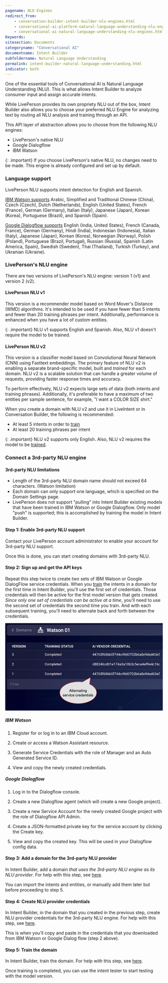 ```yaml
---
pagename: NLU Engines
redirect_from:
    - conversation-builder-intent-builder-nlu-engines.html
    - conversational-ai-platform-natural-language-understanding-nlu-engines.html
    - conversational-ai-natural-language-understanding-nlu-engines.html
Keywords:
sitesection: Documents
categoryname: "Conversational AI"
documentname: Intent Builder
subfoldername: Natural Language Understanding
permalink: intent-builder-natural-language-understanding.html
indicator: both
---
```


One of the essential tools of Conversational AI is Natural Language Understanding (NLU). This is what allows Intent Builder to analyze consumer input and assign accurate intents.

While LivePerson provides its own propriety NLU out of the box, Intent Builder also allows you to choose your preferred NLU Engine for analyzing text by routing all NLU analysis and training through an API. 

This API layer of abstraction allows you to choose from the following NLU engines:

- LivePerson's native NLU
- Google Dialogflow
- IBM Watson

{: .important}
If you choose LivePerson's native NLU, no changes need to be made. This engine is already configured and set up by default.

### Language support

LivePerson NLU supports intent detection for English and Spanish.

[IBM Watson supports](https://cloud.ibm.com/docs/services/assistant?topic=assistant-language-support#language-support) Arabic, Simplified and Traditional Chinese (China), Czech (Czech), Dutch (Netherlands), English (United States), French (France), German (Germany), Italian (Italy), Japanese (Japan), Korean (Korea), Portuguese (Brazil), and Spanish (Spain).

[Google Dialogflow supports](https://cloud.google.com/dialogflow/docs/reference/language) English (India, United States), French (Canada, France), German (Germany), Hindi (India), Indonesian (Indonesia), Italian (Italy), Japanese (Japan), Korean (Korea), Norwegian (Norway), Polish (Poland), Portuguese (Brazil, Portugal), Russian (Russia), Spanish (Latin America, Spain), Swedish (Sweden), Thai (Thailand), Turkish (Turkey), and Ukranian (Ukraine).

### LivePerson's NLU engine

There are two versions of LivePerson's NLU engine: version 1 (v1) and version 2 (v2).

#### LivePerson NLU v1

This version is a recommender model based on Word Mover's Distance (WMD) algorithms. It's intended to be used if you have fewer than 5 intents and fewer than 20 training phrases per intent. Additionally, performance is enhanced when you have a lot of custom entities.

{: .important}
NLU v1 supports English and Spanish. Also, NLU v1 doesn't require the model to be trained.

#### LivePerson NLU v2

This version is a classifier model based on Convolutional Neural Network (CNN) using Fasttext embeddings. The primary feature of NLU v2 is enabling a separate brand-specific model, built and *trained* for each domain. NLU v2 is a scalable solution that can handle a greater volume of requests, providing faster response times and accuracy.

To perform effectively, NLU v2 expects large sets of data (both intents and training phrases). Additionally, it's preferable to have a maximum of two entities per sample sentence, for example, "I want a COLOR SIZE shirt."

When you create a domain with NLU v2 and use it in LiveIntent or in Conversation Builder, the following is recommended:

* At least 5 intents in order to [train](intent-builder-domains.html#train-a-liveperson-nlu-v2-domain)
* At least 20 training phrases per intent

{: .important}
NLU v2 supports only English. Also, NLU v2 requires the model to be [trained](intent-builder-domains.html#train-a-liveperson-nlu-v2-domain).

### Connect a 3rd-party NLU engine

#### 3rd-party NLU limitations

- Length of the 3rd-party NLU domain name should not exceed 64 characters. (Watson limitation)
- Each domain can only support one language, which is specified on the Domain Settings page.
- LivePerson does not support "pulling" into Intent Builder existing models that have been trained in IBM Watson or Google Dialogflow. Only model "push" is supported; this is accomplished by training the model in Intent Builder.

#### Step 1: Enable 3rd-party NLU support

Contact your LivePerson account administrator to enable your account for 3rd-party NLU support.

Once this is done, you can start creating domains with 3rd-party NLU.

#### Step 2: Sign up and get the API keys

Repeat this step twice to create *two* sets of IBM Watson or Google DialogFlow service credentials. When you [train](intent-builder-domains.html#train-a-3rd-party-nlu-domain) the intents in a domain for the first time in Intent Builder, you'll use the first set of credentials. Those credentials will then be active for the first model version that gets created. *Since only one set of credentials can be active at a time*, you'll need to use the second set of credentials the second time you train. And with each subsequent training, you'll need to alternate back and forth between the credentials.

<img class="fancyimage" style="width:600px" src="img/ConvoBuilder/3rdpartyNLU_serviceCreds.png">

##### IBM Watson

1. Register for or log in to an IBM Cloud account.

2. Create or access a Watson Assistant resource.

3. Generate Service Credentials with the role of Manager and an Auto Generated Service ID.

4. View and copy the newly created credentials.

##### Google Dialogflow

1. Log in to the Dialogflow console.

2. Create a new Dialogflow agent (which will create a new Google project).

3. Create a new Service Account for the newly created Google project with the role of Dialogflow API Admin.

4. Create a JSON-formatted private key for the service account by clicking the Create key.

5. View and copy the created key. This will be used in your Dialogflow config data.

#### Step 3: Add a domain for the 3rd-party NLU provider

In Intent Builder, add a domain *that uses the 3rd-party NLU engine as its NLU provider*. For help with this step, see [here](intent-builder-domains.html#add-a-domain).

You can import the intents and entities, or manually add them later but before proceeding to step 5.

#### Step 4: Create NLU provider credentials

In Intent Builder, in the domain that you created in the previous step, create NLU provider credentials for the 3rd-party NLU engine. For help with this step, see [here](intent-builder-domains.html#create-a-3rd-party-nlu-provider-credential).

This is when you'll copy and paste in the credentials that you downloaded from IBM Watson or Google Dialog flow (step 2 above).

#### Step 5: Train the domain

In Intent Builder, train the domain. For help with this step, see [here](intent-builder-domains.html#train-a-3rd-party-nlu-domain).

Once training is completed, you can use the intent tester to start testing with the model version.
